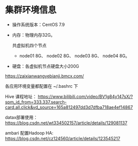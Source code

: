 # 集群环境信息

- 操作系统版本：CentOS 7.9

- 内存：物理内存32G。

  共虚拟机四个节点

  - node01 8G、 node02 8G、 node03 8G、 node04 8G。

- 硬盘：各虚拟机节点硬盘大小200G

https://zaixianwangyebianji.bmcx.com/

各应用环境变量都配置在 ~/.bashrc 下


Hive 课程地址： https://www.bilibili.com/video/BV1g84y147sX/?spm_id_from=333.337.search-card.all.click&vd_source=165a812497dd3d7dfba718ae4ef14867

datax部署使用： https://blog.csdn.net/wt334502157/article/details/129081137

ambari 配置Hadoop HA:  https://blog.csdn.net/cz124560/article/details/123545217
